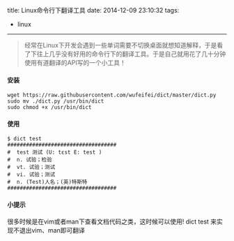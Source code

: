 title: Linux命令行下翻译工具
date: 2014-12-09 23:10:32
tags:
- linux
---

> 经常在Linux下开发会遇到一些单词需要不切换桌面就想知道解释，于是看了下往上几乎没有好用的命令行下的翻译工具。于是自己就用花了几十分钟使用有道翻译的API写的一个小工具！

<!-- more -->

#### 安装

```
wget https://raw.githubusercontent.com/wufeifei/dict/master/dict.py
sudo mv ./dict.py /usr/bin/dict
sudo chmod +x /usr/bin/dict
```

#### 使用

```
$ dict test
###################################
#  test 测试 (U: tɛst E: test )
#  n. 试验；检验
#  vt. 试验；测试
#  vi. 试验；测试
#  n. (Test)人名；(英)特斯特
###################################
```

#### 小提示
很多时候是在vim或者man下查看文档代码之类，这时候可以使用! dict test 来实现不退出vim、man即可翻译
